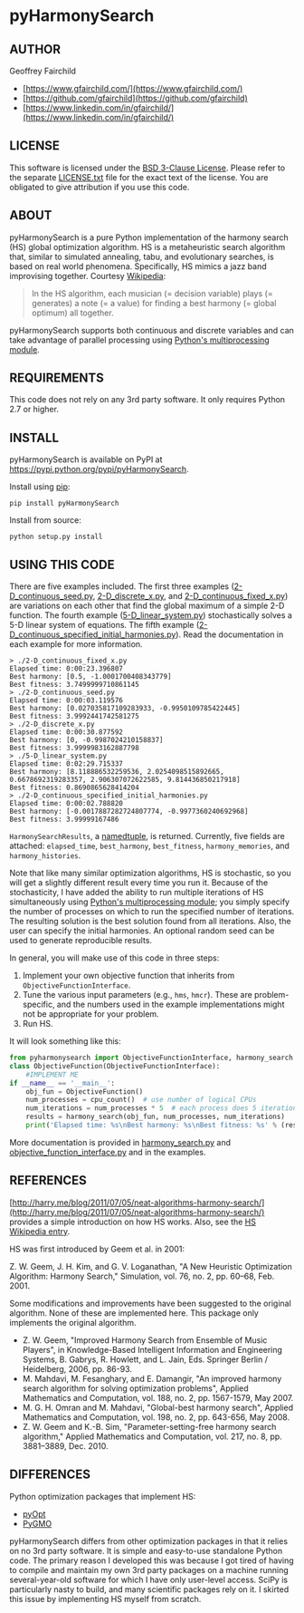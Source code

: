 # pyHarmonySearch

## AUTHOR
Geoffrey Fairchild
* [https://www.gfairchild.com/](https://www.gfairchild.com/)
* [https://github.com/gfairchild](https://github.com/gfairchild)
* [https://www.linkedin.com/in/gfairchild/](https://www.linkedin.com/in/gfairchild/)

## LICENSE
This software is licensed under the [BSD 3-Clause License](http://opensource.org/licenses/BSD-3-Clause). Please refer to the separate [LICENSE.txt](LICENSE.txt) file for the exact text of the license. You are obligated to give attribution if you use this code.

## ABOUT
pyHarmonySearch is a pure Python implementation of the harmony search (HS) global optimization algorithm. HS is a metaheuristic search algorithm that, similar to simulated annealing, tabu, and evolutionary searches, is based on real world phenomena. Specifically, HS mimics a jazz band improvising together. Courtesy [Wikipedia](http://en.wikipedia.org/wiki/Harmony_search):

> In the HS algorithm, each musician (= decision variable) plays (= generates) a note (= a value) for finding a best harmony (= global optimum) all together.

pyHarmonySearch supports both continuous and discrete variables and can take advantage of parallel processing using [Python's multiprocessing module](http://docs.python.org/3.4/library/multiprocessing.html).

## REQUIREMENTS
This code does not rely on any 3rd party software. It only requires Python 2.7 or higher.

## INSTALL
pyHarmonySearch is available on PyPI at https://pypi.python.org/pypi/pyHarmonySearch.

Install using [pip](http://www.pip-installer.org/):

    pip install pyHarmonySearch

Install from source:

    python setup.py install

## USING THIS CODE
There are five examples included. The first three examples ([2-D_continuous_seed.py](examples/2-D_continuous_seed.py), [2-D_discrete_x.py](examples/2-D_discrete_x.py), and [2-D_continuous_fixed_x.py](examples/2-D_continuous_fixed_x.py)) are variations on each other that find the global maximum of a simple 2-D function. The fourth example ([5-D_linear_system.py](examples/5-D_linear_system.py)) stochastically solves a 5-D linear system of equations. The fifth example ([2-D_continuous_specified_initial_harmonies.py](examples/2-D_continuous_specified_initial_harmonies.py)). Read the documentation in each example for more information.

    > ./2-D_continuous_fixed_x.py
    Elapsed time: 0:00:23.396807
    Best harmony: [0.5, -1.0001700408343779]
    Best fitness: 3.7499999710861145
    > ./2-D_continuous_seed.py
    Elapsed time: 0:00:03.119576
    Best harmony: [0.027035817109283933, -0.9950109785422445]
    Best fitness: 3.9992441742581275
    > ./2-D_discrete_x.py
    Elapsed time: 0:00:30.877592
    Best harmony: [0, -0.9987024210158837]
    Best fitness: 3.9999983162887798
    > ./5-D_linear_system.py
    Elapsed time: 0:02:29.715337
    Best harmony: [8.118886532259536, 2.0254098515892665, 0.6678692319283357, 2.906307072622585, 9.814436850217918]
    Best fitness: 0.8690865628414204
    > ./2-D_continuous_specified_initial_harmonies.py
    Elapsed time: 0:00:02.788820
    Best harmony: [-0.0017887282724807774, -0.9977360240692968]
    Best fitness: 3.99999167486

`HarmonySearchResults`, a [namedtuple](https://docs.python.org/3/library/collections.html#collections.namedtuple), is returned. Currently, five fields are attached: `elapsed_time`, `best_harmony`, `best_fitness`, `harmony_memories`, and `harmony_histories`.

Note that like many similar optimization algorithms, HS is stochastic, so you will get a slightly different result every time you run it. Because of the stochasticity, I have added the ability to run multiple iterations of HS simultaneously using [Python's multiprocessing module](http://docs.python.org/3.4/library/multiprocessing.html); you simply specify the number of processes on which to run the specified number of iterations. The resulting solution is the best solution found from all iterations. Also, the user can specify the initial harmonies. An optional random seed can be used to generate reproducible results.

In general, you will make use of this code in three steps:

1. Implement your own objective function that inherits from `ObjectiveFunctionInterface`.
1. Tune the various input parameters (e.g., `hms`, `hmcr`). These are problem-specific, and the numbers used in the example implementations might not be appropriate for your problem.
1. Run HS.

It will look something like this:
    
```python
from pyharmonysearch import ObjectiveFunctionInterface, harmony_search
class ObjectiveFunction(ObjectiveFunctionInterface):
    #IMPLEMENT ME
if __name__ == '__main__':
    obj_fun = ObjectiveFunction()
    num_processes = cpu_count()  # use number of logical CPUs
    num_iterations = num_processes * 5  # each process does 5 iterations
    results = harmony_search(obj_fun, num_processes, num_iterations)
    print('Elapsed time: %s\nBest harmony: %s\nBest fitness: %s' % (results.elapsed_time, results.best_harmony, results.best_fitness))
```

More documentation is provided in [harmony_search.py](pyharmonysearch/harmony_search.py) and [objective_function_interface.py](pyharmonysearch/objective_function_interface.py) and in the examples.

## REFERENCES
[http://harry.me/blog/2011/07/05/neat-algorithms-harmony-search/](http://harry.me/blog/2011/07/05/neat-algorithms-harmony-search/) provides a simple introduction on how HS works. Also, see the [HS Wikipedia entry](http://en.wikipedia.org/wiki/Harmony_search).

HS was first introduced by Geem et al. in 2001:

Z. W. Geem, J. H. Kim, and G. V. Loganathan, "A New Heuristic Optimization Algorithm: Harmony Search," Simulation, vol. 76, no. 2, pp. 60–68, Feb. 2001.

Some modifications and improvements have been suggested to the original algorithm. None of these are implemented here. This package only implements the original algorithm.

* Z. W. Geem, "Improved Harmony Search from Ensemble of Music Players", in Knowledge-Based Intelligent Information and Engineering Systems, B. Gabrys, R. Howlett, and L. Jain, Eds. Springer Berlin / Heidelberg, 2006, pp. 86-93.
* M. Mahdavi, M. Fesanghary, and E. Damangir, "An improved harmony search algorithm for solving optimization problems", Applied Mathematics and Computation, vol. 188, no. 2, pp. 1567-1579, May 2007.
* M. G. H. Omran and M. Mahdavi, "Global-best harmony search", Applied Mathematics and Computation, vol. 198, no. 2, pp. 643-656, May 2008.
* Z. W. Geem and K.-B. Sim, "Parameter-setting-free harmony search algorithm," Applied Mathematics and Computation, vol. 217, no. 8, pp. 3881–3889, Dec. 2010.

## DIFFERENCES
Python optimization packages that implement HS:

* [pyOpt](https://github.com/madebr/pyOpt)
* [PyGMO](https://github.com/esa/pagmo2)

pyHarmonySearch differs from other optimization packages in that it relies on no 3rd party software. It is simple and easy-to-use standalone Python code. The primary reason I developed this was because I got tired of having to compile and maintain my own 3rd party packages on a machine running several-year-old software for which I have only user-level access. SciPy is particularly nasty to build, and many scientific packages rely on it. I skirted this issue by implementing HS myself from scratch.
